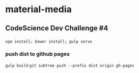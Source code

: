 # material-media

## CodeScience Dev Challenge #4

###
```npm install; bower install; gulp serve```

### push dist to github pages
```gulp build```
```git subtree push --prefix dist origin gh-pages```
